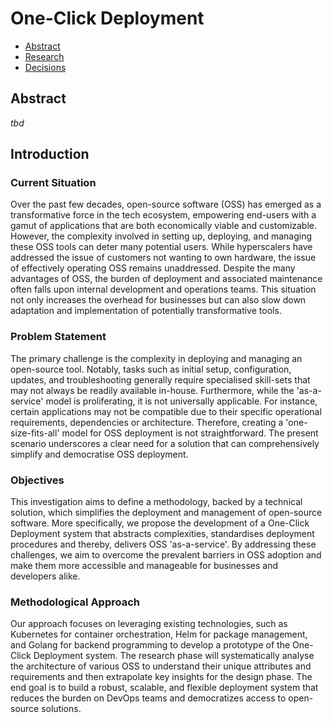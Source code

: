 # One-Click Deployment

- [Abstract](#abstract)
- [Research](./research/index.md)
- [Decisions](./decisions/index.md)

## Abstract

*tbd*

## Introduction

### Current Situation

Over the past few decades, open-source software (OSS) has emerged as a transformative force in the tech ecosystem, empowering end-users with a gamut of applications that are both economically viable and customizable. However, the complexity involved in setting up, deploying, and managing these OSS tools can deter many potential users. While hyperscalers have addressed the issue of customers not wanting to own hardware, the issue of effectively operating OSS remains unaddressed.
Despite the many advantages of OSS, the burden of deployment and associated maintenance often falls upon internal development and operations teams. This situation not only increases the overhead for businesses but can also slow down adaptation and implementation of potentially transformative tools.

### Problem Statement

The primary challenge is the complexity in deploying and managing an open-source tool. Notably, tasks such as initial setup, configuration, updates, and troubleshooting generally require specialised skill-sets that may not always be readily available in-house.
Furthermore, while the 'as-a-service' model is proliferating, it is not universally applicable. For instance, certain applications may not be compatible due to their specific operational requirements, dependencies or architecture. Therefore, creating a 'one-size-fits-all' model for OSS deployment is not straightforward.
The present scenario underscores a clear need for a solution that can comprehensively simplify and democratise OSS deployment.

### Objectives

This investigation aims to define a methodology, backed by a technical solution, which simplifies the deployment and management of open-source software. More specifically, we propose the development of a One-Click Deployment system that abstracts complexities, standardises deployment procedures and thereby, delivers OSS 'as-a-service'.
By addressing these challenges, we aim to overcome the prevalent barriers in OSS adoption and make them more accessible and manageable for businesses and developers alike.

### Methodological Approach

Our approach focuses on leveraging existing technologies, such as Kubernetes for container orchestration, Helm for package management, and Golang for backend programming to develop a prototype of the One-Click Deployment system. The research phase will systematically analyse the architecture of various OSS to understand their unique attributes and requirements and then extrapolate key insights for the design phase. The end goal is to build a robust, scalable, and flexible deployment system that reduces the burden on DevOps teams and democratizes access to open-source solutions.
